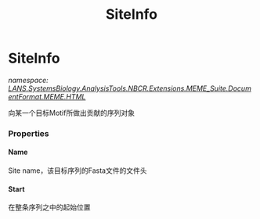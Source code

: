 ﻿---
title: SiteInfo
---

# SiteInfo
_namespace: [LANS.SystemsBiology.AnalysisTools.NBCR.Extensions.MEME_Suite.DocumentFormat.MEME.HTML](N-LANS.SystemsBiology.AnalysisTools.NBCR.Extensions.MEME_Suite.DocumentFormat.MEME.HTML.html)_

向某一个目标Motif所做出贡献的序列对象



### Properties

#### Name
Site name，该目标序列的Fasta文件的文件头
#### Start
在整条序列之中的起始位置

